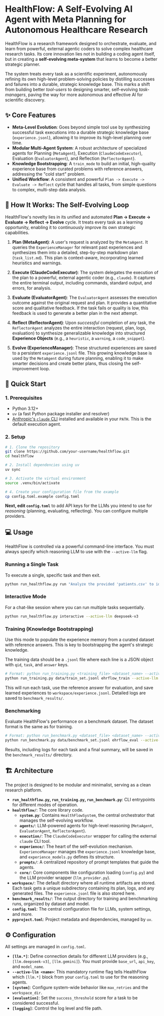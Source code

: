 # HealthFlow: A Self-Evolving AI Agent with Meta Planning for Autonomous Healthcare Research

HealthFlow is a research framework designed to orchestrate, evaluate, and learn from powerful, external agentic coders to solve complex healthcare research tasks. Its core innovation lies not in building a coding agent itself, but in creating a **self-evolving meta-system** that learns to become a better strategic planner.

The system treats every task as a scientific experiment, autonomously refining its own high-level problem-solving policies by distilling successes and failures into a durable, strategic knowledge base. This marks a shift from building better *tool-users* to designing smarter, self-evolving *task-managers*, paving the way for more autonomous and effective AI for scientific discovery.

## ✨ Core Features

-   **Meta-Level Evolution**: Goes beyond simple tool use by synthesizing successful task executions into a durable strategic knowledge base (`experience.jsonl`), allowing it to improve its high-level planning over time.
-   **Modular Multi-Agent System**: A robust architecture of specialized agents for Planning (`MetaAgent`), Execution (`ClaudeCodeExecutor`), Evaluation (`EvaluatorAgent`), and Reflection (`ReflectorAgent`).
-   **Knowledge Bootstrapping**: A `train_mode` to build an initial, high-quality experience base from curated problems with reference answers, addressing the "cold start" problem.
-   **Unified Workflow**: A consistent and powerful `Plan -> Execute -> Evaluate -> Reflect` cycle that handles all tasks, from simple questions to complex, multi-step data analysis.

## 🚀 How It Works: The Self-Evolving Loop

HealthFlow's novelty lies in its unified and automated **Plan -> Execute -> Evaluate -> Reflect -> Evolve** cycle. It treats every task as a learning opportunity, enabling it to continuously improve its own strategic capabilities.

1.  **Plan (MetaAgent)**: A user's request is analyzed by the `MetaAgent`. It queries the `ExperienceManager` for relevant past experiences and synthesizes them into a detailed, step-by-step markdown plan (`task_list.md`). This plan is context-aware, incorporating learned heuristics and warnings.

2.  **Execute (ClaudeCodeExecutor)**: The system delegates the execution of the plan to a powerful, external agentic coder (e.g., `claude`). It captures the entire terminal output, including commands, standard output, and errors, for analysis.

3.  **Evaluate (EvaluatorAgent)**: The `EvaluatorAgent` assesses the execution outcome against the original request and plan. It provides a quantitative score and qualitative feedback. If the task fails or quality is low, this feedback is used to generate a better plan in the next attempt.

4.  **Reflect (ReflectorAgent)**: Upon *successful* completion of any task, the `ReflectorAgent` analyzes the entire interaction (request, plan, logs, evaluation) to synthesize generalizable knowledge into structured **Experience Objects** (e.g., a `heuristic`, a `warning`, a `code_snippet`).

5.  **Evolve (ExperienceManager)**: These structured experiences are saved to a persistent `experience.jsonl` file. This growing knowledge base is used by the `MetaAgent` during future planning, enabling it to make smarter decisions and create better plans, thus closing the self-improvement loop.

## 🏁 Quick Start

### 1. Prerequisites

-   Python 3.12+
-   `uv` (a fast Python package installer and resolver)
-   [Anthropic's `claude` CLI](https://docs.anthropic.com/claude/docs/claude-code) installed and available in your `PATH`. This is the default execution agent.

### 2. Setup

```bash
# 1. Clone the repository
git clone https://github.com/your-username/healthflow.git
cd healthflow

# 2. Install dependencies using uv
uv sync

# 3. Activate the virtual environment
source .venv/bin/activate

# 4. Create your configuration file from the example
cp config.toml.example config.toml
```

**Next, edit `config.toml`** to add API keys for the LLMs you intend to use for *reasoning* (planning, evaluating, reflecting). You can configure multiple providers.

## 💻 Usage

HealthFlow is controlled via a powerful command-line interface. You must always specify which reasoning LLM to use with the `--active-llm` flag.

### Running a Single Task

To execute a single, specific task and then exit.

```bash
python run_healthflow.py run "Analyze the provided 'patients.csv' to identify the top 3 risk factors for readmission. Anonymize any patient identifiers in the output." --active-llm deepseek-v3
```

### Interactive Mode

For a chat-like session where you can run multiple tasks sequentially.

```bash
python run_healthflow.py interactive --active-llm deepseek-v3
```

### Training (Knowledge Bootstrapping)

Use this mode to populate the experience memory from a curated dataset with reference answers. This is key to bootstrapping the agent's strategic knowledge.

The training data should be a `.jsonl` file where each line is a JSON object with `qid`, `task`, and `answer` keys.

```bash
# Format: python run_training.py <training_file> <dataset_name> --active-llm <llm>
python run_training.py data/train_set.jsonl ehrflow_train --active-llm deepseek-r1
```

This will run each task, use the reference answer for evaluation, and save learned experiences to `workspace/experience.jsonl`. Detailed logs are saved to `benchmark_results/`.

### Benchmarking

Evaluate HealthFlow's performance on a benchmark dataset. The dataset format is the same as for training.

```bash
# Format: python run_benchmark.py <dataset_file> <dataset_name> --active-llm <llm>
python run_benchmark.py data/benchmark_set.jsonl ehrflow_eval --active-llm deepseek-r1
```

Results, including logs for each task and a final summary, will be saved in the `benchmark_results/` directory.

## 🏗️ Architecture

The project is designed to be modular and minimalist, serving as a clean research platform.

-   **`run_healthflow.py`, `run_training.py`, `run_benchmark.py`**: CLI entrypoints for different modes of operation.
-   **`healthflow/`**: The core library code.
    -   **`system.py`**: Contains `HealthFlowSystem`, the central orchestrator that manages the self-evolving workflow.
    -   **`agents/`**: LLM-powered agents for high-level reasoning (`MetaAgent`, `EvaluatorAgent`, `ReflectorAgent`).
    -   **`execution/`**: The `ClaudeCodeExecutor` wrapper for calling the external `claude` CLI tool.
    -   **`experience/`**: The heart of the self-evolution mechanism. `ExperienceManager` manages the `experience.jsonl` knowledge base, and `experience_models.py` defines its structure.
    -   **`prompts/`**: A centralized repository of prompt templates that guide the agents.
    -   **`core/`**: Core components like configuration loading (`config.py`) and the LLM provider wrapper (`llm_provider.py`).
-   **`workspace/`**: The default directory where all runtime artifacts are stored. Each task gets a unique subdirectory containing its plan, logs, and any generated files. The `experience.jsonl` file is also stored here.
-   **`benchmark_results/`**: The output directory for training and benchmarking runs, organized by dataset and model.
-   **`config.toml`**: The central configuration file for LLMs, system settings, and more.
-   **`pyproject.toml`**: Project metadata and dependencies, managed by `uv`.

## ⚙️ Configuration

All settings are managed in `config.toml`.

-   **`[llm.*]`**: Define connection details for different LLM providers (e.g., `[llm.deepseek-v3]`, `[llm.gemini]`). You must provide `base_url`, `api_key`, and `model_name`.
-   **`--active-llm <name>`**: This mandatory runtime flag tells HealthFlow which `[llm.*]` block from your `config.toml` to use for the reasoning agents.
-   **`[system]`**: Configure system-wide behavior like `max_retries` and the `workspace_dir`.
-   **`[evaluation]`**: Set the `success_threshold` score for a task to be considered successful.
-   **`[logging]`**: Control the log level and file path.
